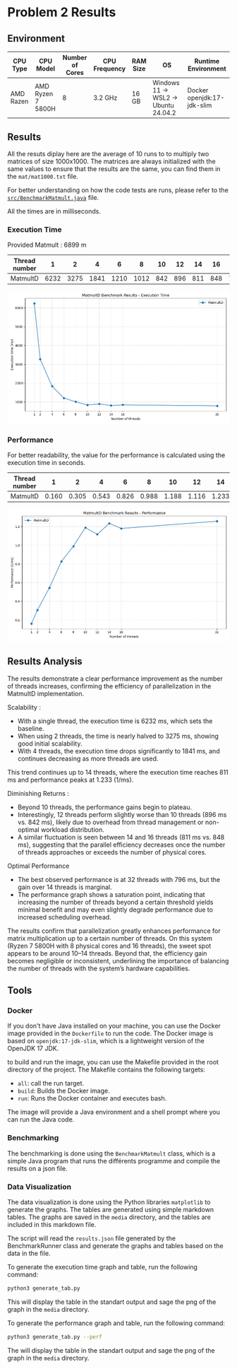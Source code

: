 # Problem 2 Results

## Environment

| CPU Type | CPU Model | Number of Cores | CPU Frequency | RAM Size | OS | Runtime Environment |
|----------|-----------|-----------------|---------------|----------|----|---------------------|
| AMD Razen | AMD Ryzen 7 5800H | 8 | 3.2 GHz | 16 GB | Windows 11 -> WSL2 -> Ubuntu 24.04.2 | Docker openjdk:17-jdk-slim |

## Results

All the resuts diplay here are the average of 10 runs to to multiply two matrices of size 1000x1000.
The matrices are always initialized with the same values to ensure that the results are the same, you can find them in the `mat/mat1000.txt` file.

For better understanding on how the code tests are runs, please refer to the [`src/BenchmarkMatmult.java`](src/BenchmarkMatmult.java) file.

All the times are in milliseconds.

### Execution Time

Provided Matmult : 6899 m

| Thread number | 1 | 2 | 4 | 6 | 8 | 10 | 12 | 14 | 16 | 32 |
|---------------|----|----|----|----|----|----|----|----|----|----|
| MatmultD | 6232 | 3275 | 1841 | 1210 | 1012 | 842 | 896 | 811 | 848 | 796 |

![exec time graph](./media/exec_time.png)

### Performance

For better readability, the value for the performance is calculated using the execution time in seconds.

| Thread number | 1 | 2 | 4 | 6 | 8 | 10 | 12 | 14 | 16 | 32 |
|---------------|----|----|----|----|----|----|----|----|----|----|
| MatmultD | 0.160 | 0.305 | 0.543 | 0.826 | 0.988 | 1.188 | 1.116 | 1.233 | 1.179 | 1.256 |

![performance graph](./media/performance.png)

## Results Analysis

The results demonstrate a clear performance improvement as the number of threads increases, confirming the efficiency of parallelization in the MatmultD implementation.

Scalability :
- With a single thread, the execution time is 6232 ms, which sets the baseline.
- When using 2 threads, the time is nearly halved to 3275 ms, showing good initial scalability.
- With 4 threads, the execution time drops significantly to 1841 ms, and continues decreasing as more threads are used.

This trend continues up to 14 threads, where the execution time reaches 811 ms and performance peaks at 1.233 (1/ms).

Diminishing Returns :
- Beyond 10 threads, the performance gains begin to plateau.
- Interestingly, 12 threads perform slightly worse than 10 threads (896 ms vs. 842 ms), likely due to overhead from thread management or non-optimal workload distribution.
- A similar fluctuation is seen between 14 and 16 threads (811 ms vs. 848 ms), suggesting that the parallel efficiency decreases once the number of threads approaches or exceeds the number of physical cores.

Optimal Performance
- The best observed performance is at 32 threads with 796 ms, but the gain over 14 threads is marginal.
- The performance graph shows a saturation point, indicating that increasing the number of threads beyond a certain threshold yields minimal benefit and may even slightly degrade performance due to increased scheduling overhead.

The results confirm that parallelization greatly enhances performance for matrix multiplication up to a certain number of threads. On this system (Ryzen 7 5800H with 8 physical cores and 16 threads), the sweet spot appears to be around 10–14 threads. Beyond that, the efficiency gain becomes negligible or inconsistent, underlining the importance of balancing the number of threads with the system’s hardware capabilities.

## Tools

### Docker

If you don't have Java installed on your machine, you can use the Docker image provided in the `Dockerfile` to run the code. The Docker image is based on `openjdk:17-jdk-slim`, which is a lightweight version of the OpenJDK 17 JDK.

to build and run the image, you can use the Makefile provided in the root directory of the project. The Makefile contains the following targets:
- `all`: call the run target.
- `build`: Builds the Docker image.
- `run`: Runs the Docker container and executes bash.

The image will provide a Java environment and a shell prompt where you can run the Java code.

### Benchmarking

The benchmarking is done using the `BenchmarkMatmult` class, which is a simple Java program that runs the différents programme and compile the results on a json file.

### Data Visualization

The data visualization is done using the Python libraries `matplotlib` to generate the graphs. The tables are generated using simple markdown tables.
The graphs are saved in the `media` directory, and the tables are included in this markdown file.

The script will read the `results.json` file generated by the BenchmarkRunner class and generate the graphs and tables based on the data in the file.

To generate the execution time graph and table, run the following command:
```bash
python3 generate_tab.py
```
This will display the table in the standart output and sage the png of the graph in the `media` directory.

To generate the performance graph and table, run the following command:
```bash
python3 generate_tab.py --perf
```
The will display the table in the standart output and sage the png of the graph in the `media` directory.
